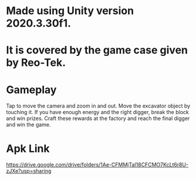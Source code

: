# Made using Unity version 2020.3.30f1.
# It is covered by the game case given by Reo-Tek.

# Gameplay
Tap to move the camera and zoom in and out. Move the excavator object by touching it. If you have enough energy and the right digger, break the block and win prizes. Craft these rewards at the factory and reach the final digger and win the game.

# Apk Link
https://drive.google.com/drive/folders/1Ae-CFMMjTaI18CFCMO7KcLt6r8U-zJXe?usp=sharing
